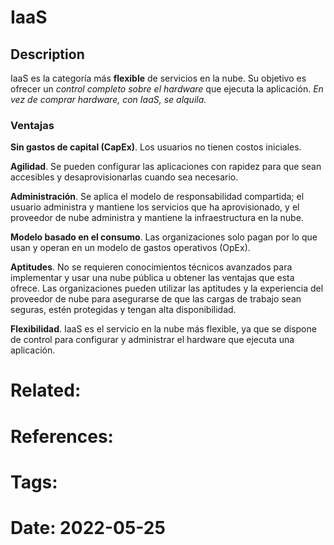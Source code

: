 # IaaS
## Description
IaaS es la categoría más **flexible** de servicios en la nube. Su objetivo es ofrecer un *control completo sobre el hardware* que ejecuta la aplicación. *En vez de comprar hardware, con IaaS, se alquila.*

### **Ventajas**

**Sin gastos de capital (CapEx)**. Los usuarios no tienen costos iniciales.

**Agilidad**. Se pueden configurar las aplicaciones con rapidez para que sean accesibles y desaprovisionarlas cuando sea necesario.

**Administración**. Se aplica el modelo de responsabilidad compartida; el usuario administra y mantiene los servicios que ha aprovisionado, y el proveedor de nube administra y mantiene la infraestructura en la nube.

**Modelo basado en el consumo**. Las organizaciones solo pagan por lo que usan y operan en un modelo de gastos operativos (OpEx).

**Aptitudes**. No se requieren conocimientos técnicos avanzados para implementar y usar una nube pública u obtener las ventajas que esta ofrece. Las organizaciones pueden utilizar las aptitudes y la experiencia del proveedor de nube para asegurarse de que las cargas de trabajo sean seguras, estén protegidas y tengan alta disponibilidad.


**Flexibilidad**. IaaS es el servicio en la nube más flexible, ya que se dispone de control para configurar y administrar el hardware que ejecuta una aplicación.



# Related: 
# References: 
# Tags: 
# Date: 2022-05-25